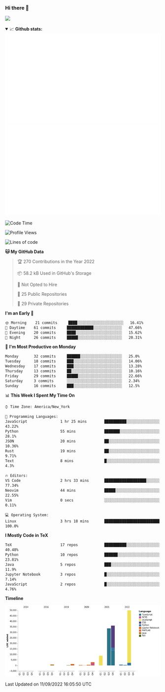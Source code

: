 ### Hi there 👋
 <!--<a href=""><img src="https://img.shields.io/badge/gmail-%23D14836.svg?&style=for-the-badge&logo=gmail&logoColor=white"/></a>-->
 <a href="https://twitter.com/shahanM"><img src="https://img.shields.io/badge/twitter-%231DA1F2.svg?&style=for-the-badge&logo=twitter&logoColor=white"/></a>
 <!--<a href=""><img src="https://img.shields.io/badge/linkedin-%230077B5.svg?&style=for-the-badge&logo=linkedin&logoColor=white"/></a>-->
<details open>
  <summary>📈 <b>Github stats:</b></summary>
  <img src="https://raw.githubusercontent.com/ShahanM/stats-github/master/generated/overview.svg#gh-dark-mode-only" />
  <!--![](https://raw.githubusercontent.com/username/github-stats/master/generated/overview.svg#gh-light-mode-only)-->
  <img src="https://raw.githubusercontent.com/ShahanM/stats-github/master/generated/languages.svg#gh-dark-mode-only" />
  <!--![](https://raw.githubusercontent.com/username/github-stats/master/generated/languages.svg#gh-light-mode-only)-->
  <!--<img src="https://raw.githubusercontent.com/ShahanM/github-stats/master/generated/overview.svg"/>-->
  <!--<img src="https://raw.githubusercontent.com/ShahanM/github-stats/master/generated/languages.svg"/>-->
</details>


<!--
**ShahanM/ShahanM** is a ✨ _special_ ✨ repository because its `README.md` (this file) appears on your GitHub profile.

Here are some ideas to get you started:

- 🔭 I’m currently working on ...
- 🌱 I’m currently learning ...
- 👯 I’m looking to collaborate on ...
- 🤔 I’m looking for help with ...
- 💬 Ask me about ...
- 📫 How to reach me: ...
- 😄 Pronouns: ...
- ⚡ Fun fact: ...
-->

<!--START_SECTION:waka-->
![Code Time](http://img.shields.io/badge/Code%20Time-533%20hrs%202%20mins-blue)

![Profile Views](http://img.shields.io/badge/Profile%20Views-0-blue)

![Lines of code](https://img.shields.io/badge/From%20Hello%20World%20I%27ve%20Written-136%20Thousand%20lines%20of%20code-blue)

**🐱 My GitHub Data** 

> 🏆 270 Contributions in the Year 2022
 > 
> 📦 58.2 kB Used in GitHub's Storage 
 > 
> 🚫 Not Opted to Hire
 > 
> 📜 25 Public Repositories 
 > 
> 🔑 29 Private Repositories  
 > 
**I'm an Early 🐤** 

```text
🌞 Morning    21 commits     ████░░░░░░░░░░░░░░░░░░░░░   16.41% 
🌆 Daytime    61 commits     ████████████░░░░░░░░░░░░░   47.66% 
🌃 Evening    20 commits     ████░░░░░░░░░░░░░░░░░░░░░   15.62% 
🌙 Night      26 commits     █████░░░░░░░░░░░░░░░░░░░░   20.31%

```
📅 **I'm Most Productive on Monday** 

```text
Monday       32 commits     ██████░░░░░░░░░░░░░░░░░░░   25.0% 
Tuesday      18 commits     ███░░░░░░░░░░░░░░░░░░░░░░   14.06% 
Wednesday    17 commits     ███░░░░░░░░░░░░░░░░░░░░░░   13.28% 
Thursday     13 commits     ██░░░░░░░░░░░░░░░░░░░░░░░   10.16% 
Friday       29 commits     █████░░░░░░░░░░░░░░░░░░░░   22.66% 
Saturday     3 commits      ░░░░░░░░░░░░░░░░░░░░░░░░░   2.34% 
Sunday       16 commits     ███░░░░░░░░░░░░░░░░░░░░░░   12.5%

```


📊 **This Week I Spent My Time On** 

```text
⌚︎ Time Zone: America/New_York

💬 Programming Languages: 
JavaScript               1 hr 25 mins        ██████████░░░░░░░░░░░░░░░   43.22% 
Python                   55 mins             ███████░░░░░░░░░░░░░░░░░░   28.1% 
JSON                     20 mins             ██░░░░░░░░░░░░░░░░░░░░░░░   10.36% 
Rust                     19 mins             ██░░░░░░░░░░░░░░░░░░░░░░░   9.71% 
Text                     8 mins              █░░░░░░░░░░░░░░░░░░░░░░░░   4.3%

🔥 Editors: 
VS Code                  2 hrs 33 mins       ███████████████████░░░░░░   77.34% 
Neovim                   44 mins             █████░░░░░░░░░░░░░░░░░░░░   22.55% 
Vim                      0 secs              ░░░░░░░░░░░░░░░░░░░░░░░░░   0.11%

💻 Operating System: 
Linux                    3 hrs 18 mins       █████████████████████████   100.0%

```

**I Mostly Code in TeX** 

```text
TeX                      17 repos            ██████████░░░░░░░░░░░░░░░   40.48% 
Python                   10 repos            ██████░░░░░░░░░░░░░░░░░░░   23.81% 
Java                     5 repos             ███░░░░░░░░░░░░░░░░░░░░░░   11.9% 
Jupyter Notebook         3 repos             █░░░░░░░░░░░░░░░░░░░░░░░░   7.14% 
JavaScript               2 repos             █░░░░░░░░░░░░░░░░░░░░░░░░   4.76%

```


**Timeline**

![Chart not found](https://raw.githubusercontent.com/ShahanM/ShahanM/main/charts/bar_graph.png) 


 Last Updated on 11/09/2022 16:05:50 UTC
<!--END_SECTION:waka-->
